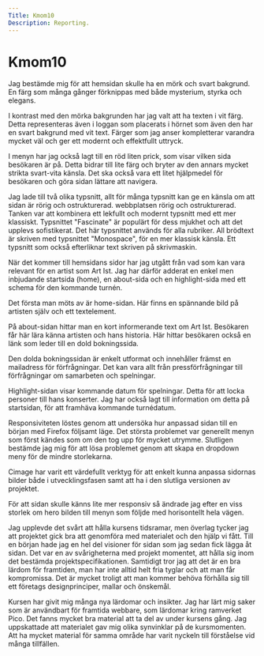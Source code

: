 ```yaml
---
Title: Kmom10
Description: Reporting.
---
```


Kmom10
====================
Jag bestämde mig för att hemsidan skulle ha en mörk och svart bakgrund. En färg som många gånger förknippas med både mysterium, styrka och elegans.

I kontrast med den mörka bakgrunden har jag valt att ha texten i vit färg. Detta representeras även i loggan som placerats i hörnet som även den har en svart bakgrund med vit text. Färger som jag anser kompletterar varandra mycket väl och ger ett modernt och effektfullt uttryck. 

I menyn har jag också lagt till en röd liten prick, som visar vilken sida besökaren är på. Detta bidrar till lite färg och bryter av den annars mycket strikta svart-vita känsla. Det ska också vara ett litet hjälpmedel för besökaren och göra sidan lättare att navigera. 

Jag lade till två olika typsnitt, allt för många typsnitt kan ge en känsla om att sidan är rörig och ostrukturerad. webbplatsen rörig och ostrukturerad. Tanken var att kombinera ett lekfullt och modernt typsnitt med ett mer klassiskt. Typsnittet "Fascinate" är populärt för dess mjukhet och att det upplevs sofistikerat. Det här typsnittet används för alla rubriker. All brödtext är skriven med typsnittet "Monospace", för en mer klassisk känsla. Ett typsnitt som också efterliknar text skriven på skrivmaskin. 

När det kommer till hemsidans sidor har jag utgått från vad som kan vara relevant för en artist som Art Ist. Jag har därför adderat en enkel men inbjudande startsida (home), en about-sida och en highlight-sida med ett schema för den kommande turnén. 

Det första man möts av är home-sidan. Här finns en spännande bild på artisten själv och ett textelement.

På about-sidan hittar man en kort informerande text om Art Ist. Besökaren får här lära känna artisten och hans historia. Här hittar besökaren också en länk som leder till en dold bokningssida.

Den dolda bokningssidan är enkelt utformat och innehåller främst en mailadress för förfrågningar. Det kan vara allt från pressförfrågningar till förfrågningar om samarbeten och spelningar. 

Highlight-sidan visar kommande datum för spelningar. Detta för att locka personer till hans konserter. Jag har också lagt till information om detta på startsidan, för att framhäva kommande turnédatum.  

Responsiviteten löstes genom att undersöka hur anpassad sidan till en början med Firefox följsamt läge. Det största problemet var generellt menyn som först kändes som om den tog upp för mycket utrymme. Slutligen bestämde jag mig för att lösa problemet genom att skapa en dropdown meny för de mindre storlekarna.

Cimage har varit ett värdefullt verktyg för att enkelt kunna anpassa sidornas bilder både i utvecklingsfasen samt att ha i den slutliga versionen av projektet.

För att sidan skulle känns lite mer responsiv så ändrade jag efter en viss storlek om hero bilden till menyn som följde med horisontellt hela vägen.

Jag upplevde det svårt att hålla kursens tidsramar, men överlag tycker jag att projektet gick bra att genomföra med materialet och den hjälp vi fått. Till en början hade jag en hel del visioner för sidan som jag sedan fick lägga åt sidan. Det var en av svårigheterna med projekt momentet, att hålla sig inom det bestämda projektspecifikationen. Samtidigt tror jag att det är en bra lärdom för framtiden, man har inte alltid helt fria tyglar och att man får kompromissa. Det är mycket troligt att man kommer behöva förhålla sig till ett företags designprinciper, mallar och önskemål.

Kursen har givit mig många nya lärdomar och insikter. Jag har lärt mig saker som är användbart för framtida webbare, som lärdomar kring ramverket Pico. Det fanns mycket bra material att ta del av under kursens gång. Jag uppskattade att materialet gav mig olika synvinklar på de kursmomenten. Att ha mycket material för samma område har varit nyckeln till förståelse vid många tillfällen. 
